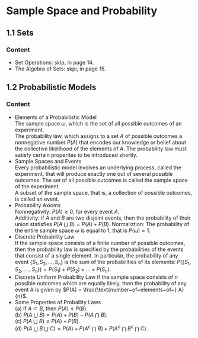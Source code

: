 # Sample Space and Probability  
## 1.1 Sets  
### Content  
* Set Operations: skip, in page $14$.  
* The Algebra of Sets: skpi, in page $15$.  

## 1.2 Probabilistic Models  
### Content  
* Elements of a Probabilistic Model  
The sample space $\omega$, which is the set of all possible outcomes of an experiment.  
The probability law, which assigns to a set $A$ of possible outcomes a nonnegative number $P(A)$ that encodes our knowledge or belief about the collective likelihood of the elements of $A$. The probability law must satisfy certain properites to be introduced shortly.  
* Sample Spaces and Events  
Every probabilistic model involves an underlying process, called the experiment, that will produce exactly one out of several possible outcomes. The set of all possible outcomes is called the sample space of the experiment.  
A subset of the sample space, that is, a collection of possible outcomes, is called an event.  
* Probability Axioms  
Nonnegativity: $P(A) \ge 0$, for every event $A$.  
Additivity: if $A$ and $B$ are two disjoint events, then the probability of their union statisfies $P(A ~\bigcup~ B) = P(A) + P(B)$.
Normaliztion: The probability of the entire sample space $\omega$ is equal to 1, that is $P(\omega) = 1$.  
* Discrete Probability Law  
If the sample space consists of a finite number of possible outcomes, then the probability law is specified by the probabilities of the events that consist of a single element. In particular, the probability of any event $\{S_1,S_2,...,S_n \}$ is the sum of the probabilities of its elements: $P(\{S_1, S_2,....,S_n \}) = P(S_1) + P(S_2) + ... + P(S_n)$.  
* Discrete Uniform Probability Law 
If the sample space consists of $n$ possible outcomes which are equally likely,  then  the  proba­bility of any event A is given by $P(A) =  \frac{\text{number~of~elements~of~} A}{n}$.  
* Some Properties of Probaility Laws  
(a) If $A \subset B$, then $P(A) \le P(B)$.  
(b) $P(A ~\bigcup~ B) = P(A) + P(B) - P(A ~\bigcap~ B)$.  
(c) $P(A ~\bigcup~ B) \le P(A) + P(B)$.  
(d) $P(A ~\bigcup~ B ~\bigcup~ C) = P(A) + P(A^c ~\bigcap~ B) + P(A^c ~\bigcap~ B^c ~\bigcap~ C)$.  